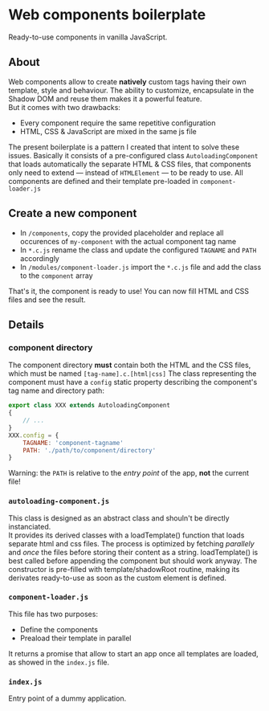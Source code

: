 # Web components boilerplate

Ready-to-use components in vanilla JavaScript.

## About

Web components allow to create **natively** custom tags having their own template, style and behaviour.
The ability to customize, encapsulate in the Shadow DOM and reuse them makes it a powerful feature.  
But it comes with two drawbacks: 
* Every component require the same repetitive configuration
* HTML, CSS & JavaScript are mixed in the same js file

The present boilerplate is a pattern I created that intent to solve these issues. Basically it consists of a pre-configured class `AutoloadingComponent` that loads automatically the separate HTML & CSS files, that components only need to extend — instead of `HTMLElement` — to be ready to use. All components are defined and their template pre-loaded in `component-loader.js`

## Create a new component

* In `/components`, copy the provided placeholder and replace all occurences of `my-component` with the actual component tag name
* In `*.c.js` rename the class and update the configured `TAGNAME` and `PATH` accordingly
* In `/modules/component-loader.js` import the `*.c.js` file and add the class to the `component` array

That's it, the component is ready to use! You can now fill HTML and CSS files and see the result.


## Details

### component directory

The component directory **must** contain both the HTML and the CSS files, which must be named `[tag-name].c.[html|css]`
The class representing the component must have a `config` static property describing the component's tag name and directory path:
```javascript
export class XXX extends AutoloadingComponent
{
    // ...
}
XXX.config = {
    TAGNAME: 'component-tagname'
    PATH: './path/to/component/directory'
}
```
Warning: the `PATH` is relative to the *entry point* of the app, **not** the current file!

### `autoloading-component.js`

This class is designed as an abstract class and shouln't be directly instanciated.  
It provides its derived classes with a loadTemplate() function that loads separate html and css files. The process is optimized by fetching *parallely* and *once* the files before storing their content as a string. loadTemplate() is best called before appending the component but should work anyway. The constructor is pre-filled with template/shadowRoot routine, making its derivates ready-to-use as soon as the custom element is defined.

### `component-loader.js`

This file has two purposes:
* Define the components
* Preaload their template in parallel

It returns a promise that allow to start an app once all templates are loaded, as showed in the `index.js` file.

### `index.js`

Entry point of a dummy application.